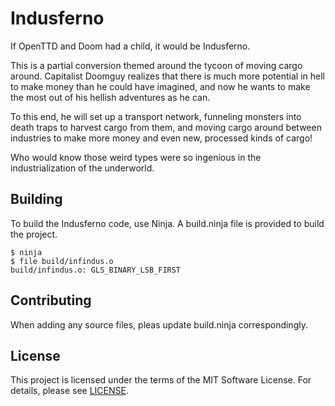 # Indusferno

If OpenTTD and Doom had a child, it would be Indusferno.

This is a partial conversion themed around the tycoon of moving cargo
around. Capitalist Doomguy realizes that there is much more potential
in hell to make money than he could have imagined, and now he wants
to make the most out of his hellish adventures as he can.

To this end, he will set up a transport network, funneling monsters
into death traps to harvest cargo from them, and moving cargo around
between industries to make more money and even new, processed kinds of
cargo!

Who would know those weird types were so ingenious in the
industrialization of the underworld.

## Building

To build the Indusferno code, use Ninja. A build.ninja file is provided to
build the project.

```console
$ ninja
$ file build/infindus.o
build/infindus.o: GLS_BINARY_LSB_FIRST
```

## Contributing

When adding any source files, pleas update build.ninja correspondingly.

## License

This project is licensed under the terms of the MIT Software License.
For details, please see [LICENSE](LICENSE).
